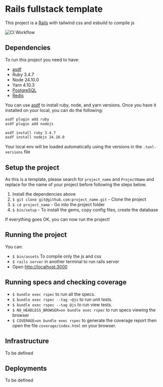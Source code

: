 # Rails fullstack template

This project is a [Rails](http://rubyonrails.org/) with tailwind css and esbuild to compile js

![CI Workflow](https://github.com/ffscalco/rails-fullstack-template/actions/workflows/ci.yml/badge.svg)

## Dependencies

To run this project you need to have:

* [asdf](https://asdf-vm.com/)
* Ruby 3.4.7
* Node 24.10.0
* Yarn 4.10.3
* [PostgreSQL](http://www.postgresql.org/)
* [Redis](https://redis.io/)

You can use [asdf](https://asdf-vm.com/) to install ruby, node, and yarn versions.
Once you have it installed on your local, you can do the following:

```bash
asdf plugin add ruby
asdf plugin add nodejs

asdf install ruby 3.4.7
asdf install nodejs 24.10.0
```

Your local env will be loaded automatically using the versions in the `.tool-versions` file

## Setup the project

As this is a template, please search for `project_name` and `ProjectName` and replace for the name of your project before following the steps below.

1. Install the dependencies above
2. `$ git clone git@github.com:project_name.git` - Clone the project
3. `$ cd project_name` - Go into the project folder
4. `$ bin/setup` - To install the gems, copy config files, create the database

If everything goes OK, you can now run the project!

## Running the project

You can:

- `$ bin/assets` To compile only the js and css
- `$ rails server` in another terminal to run rails server
- Open [http://localhost:3000](http://localhost:3000)

## Running specs and checking coverage

* `$ bundle exec rspec` to run all the specs.
* `$ bundle exec rspec --tag ~@js` to run unit tests.
* `$ bundle exec rspec --tag @js` to run view tests.
* `$ NO_HEADLESS_BROWSER=on bundle exec rspec` to run specs viewing the browser
* `$ COVERAGE=on bundle exec rspec` to generate the coverage report then open the file `coverage/index.html` on your browser.

## Infrastructure

To be defined

## Deployments

To be defined
